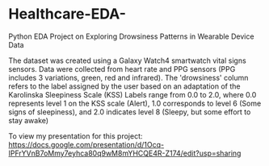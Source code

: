 # Healthcare-EDA-

Python EDA Project on Exploring Drowsiness Patterns in Wearable Device Data

The dataset was created using a Galaxy Watch4 smartwatch vital signs sensors. Data were collected from heart rate and PPG sensors (PPG includes 3 variations, green, red and infrared). The 'drowsiness' column refers to the label assigned by the user based on an adaptation of the Karolinska Sleepiness Scale (KSS) Labels range from 0.0 to 2.0, where 0.0 represents level 1 on the KSS scale (Alert), 1.0 corresponds to level 6 (Some signs of sleepiness), and 2.0 indicates level 8 (Sleepy, but some effort to stay awake)

To view my presentation for this project: https://docs.google.com/presentation/d/1Ocq-IPFrYVnB7oMmy7eyhca80q9wM8mYHCQE4R-Z174/edit?usp=sharing
